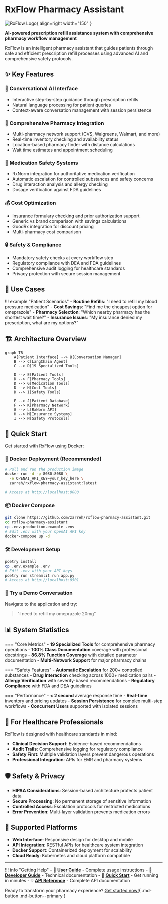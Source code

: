 # RxFlow Pharmacy Assistant

![RxFlow Logo](assets/logo.png){ align=right width="150" }

**AI-powered prescription refill assistance system with comprehensive pharmacy workflow management**

RxFlow is an intelligent pharmacy assistant that guides patients through safe and efficient prescription refill processes using advanced AI and comprehensive safety protocols.

## ✨ Key Features

### 🤖 **Conversational AI Interface**
- Interactive step-by-step guidance through prescription refills
- Natural language processing for patient queries
- Context-aware conversation management with session persistence

### 🏥 **Comprehensive Pharmacy Integration**
- Multi-pharmacy network support (CVS, Walgreens, Walmart, and more)
- Real-time inventory checking and availability status
- Location-based pharmacy finder with distance calculations
- Wait time estimates and appointment scheduling

### 💊 **Medication Safety Systems**
- RxNorm integration for authoritative medication verification
- Automatic escalation for controlled substances and safety concerns
- Drug interaction analysis and allergy checking
- Dosage verification against FDA guidelines

### 💰 **Cost Optimization**
- Insurance formulary checking and prior authorization support
- Generic vs brand comparison with savings calculations
- GoodRx integration for discount pricing
- Multi-pharmacy cost comparison

### 🔒 **Safety & Compliance**
- Mandatory safety checks at every workflow step
- Regulatory compliance with DEA and FDA guidelines
- Comprehensive audit logging for healthcare standards
- Privacy protection with secure session management

## 🎯 **Use Cases**

!!! example "Patient Scenarios"
    - **Routine Refills**: "I need to refill my blood pressure medication"
    - **Cost Savings**: "Find me the cheapest option for omeprazole"
    - **Pharmacy Selection**: "Which nearby pharmacy has the shortest wait time?"
    - **Insurance Issues**: "My insurance denied my prescription, what are my options?"

## 🏗️ **Architecture Overview**

```mermaid
graph TB
    A[Patient Interface] --> B[Conversation Manager]
    B --> C[LangChain Agent]
    C --> D[19 Specialized Tools]
    
    D --> E[Patient Tools]
    D --> F[Pharmacy Tools]
    D --> G[Medication Tools]
    D --> H[Cost Tools]
    D --> I[Safety Tools]
    
    E --> J[Patient Database]
    F --> K[Pharmacy Network]
    G --> L[RxNorm API]
    H --> M[Insurance Systems]
    I --> N[Safety Protocols]
```

## 🚀 **Quick Start**

Get started with RxFlow using Docker:

### **🐳 Docker Deployment (Recommended)**
```bash
# Pull and run the production image
docker run -d -p 8080:8080 \
  -e OPENAI_API_KEY=your_key_here \
  zarreh/rxflow-pharmacy-assistant:latest

# Access at http://localhost:8080
```

### **📦 Docker Compose**
```bash
git clone https://github.com/zarreh/rxflow-pharmacy-assistant.git
cd rxflow-pharmacy-assistant
cp .env.production.example .env
# Edit .env with your OpenAI API key
docker-compose up -d
```

### **🛠️ Development Setup**
```bash
poetry install
cp .env.example .env
# Edit .env with your API keys
poetry run streamlit run app.py
# Access at http://localhost:8501
```

### **💬 Try a Demo Conversation**
Navigate to the application and try:
> "I need to refill my omeprazole 20mg"

## 📊 **System Statistics**

=== "Core Metrics"
    - **19 Specialized Tools** for comprehensive pharmacy operations
    - **100% Class Documentation** coverage with professional docstrings
    - **86.8% Function Coverage** with detailed parameter documentation
    - **Multi-Network Support** for major pharmacy chains

=== "Safety Features"
    - **Automatic Escalation** for 200+ controlled substances
    - **Drug Interaction** checking across 1000+ medication pairs
    - **Allergy Verification** with severity-based recommendations
    - **Regulatory Compliance** with FDA and DEA guidelines

=== "Performance"
    - **< 2 second** average response time
    - **Real-time** inventory and pricing updates
    - **Session Persistence** for complex multi-step workflows
    - **Concurrent Users** supported with isolated sessions

## 🏥 **For Healthcare Professionals**

RxFlow is designed with healthcare standards in mind:

- **Clinical Decision Support**: Evidence-based recommendations
- **Audit Trails**: Comprehensive logging for regulatory compliance
- **Safety First**: Multiple validation layers prevent dangerous operations
- **Professional Integration**: APIs for EMR and pharmacy systems

## 🛡️ **Safety & Privacy**

- **HIPAA Considerations**: Session-based architecture protects patient data
- **Secure Processing**: No permanent storage of sensitive information
- **Controlled Access**: Escalation protocols for restricted medications
- **Error Prevention**: Multi-layer validation prevents medication errors

## 📱 **Supported Platforms**

- **Web Interface**: Responsive design for desktop and mobile
- **API Integration**: RESTful APIs for healthcare system integration
- **Docker Support**: Containerized deployment for scalability
- **Cloud Ready**: Kubernetes and cloud platform compatible

---

!!! info "Getting Help"
    - 📖 **[User Guide](user-guide/interface.md)** - Complete usage instructions
    - 🔧 **[Developer Guide](developer/architecture.md)** - Technical documentation
    - 🚀 **[Quick Start](getting-started/quickstart.md)** - Get running in minutes
    - 💡 **[API Reference](api/conversation-manager.md)** - Complete API documentation

Ready to transform your pharmacy experience? [Get started now!](getting-started/installation.md){ .md-button .md-button--primary }